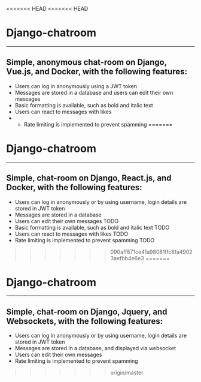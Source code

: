 <<<<<<< HEAD
<<<<<<< HEAD
# Django-chatroom
___


## Simple, anonymous chat-room on Django, Vue.js, and Docker, with the following features:

- Users can log in anonymously using a JWT token
- Messages are stored in a database and users can edit their own messages
- Basic formatting is available, such as bold and italic text
- Users can react to messages with likes
- - Rate limiting is implemented to prevent spamming
=======
# Django-chatroom

___

## Simple, chat-room on Django, React.js, and Docker, with the following features:

- Users can log in anonymously or by using username, login details are stored in JWT token
- Messages are stored in a database 
- Users can edit their own messages TODO
- Basic formatting is available, such as bold and italic text TODO
- Users can react to messages with likes TODO 
- Rate limiting is implemented to prevent spamming TODO
>>>>>>> 090aff871ce41a98081ffc8fa49023aefbb4e6e3
=======
# Django-chatroom

___

## Simple, chat-room on Django, Jquery, and Websockets, with the following features:

- Users can log in anonymously or by using username, login details are stored in JWT token
- Messages are stored in a database, and displayed via websocket
- Users can edit their own messages
- Rate limiting is implemented to prevent spamming
>>>>>>> origin/master
